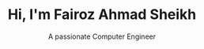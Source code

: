 <h1 align="center">Hi, I'm Fairoz Ahmad Sheikh</h1>
<p align="center">A passionate Computer Engineer</p>
